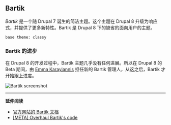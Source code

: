 ## Bartik

*Bartik* 是一个随 Drupal 7 诞生的简洁主题。这个主题在 Drupal 8 升级为响应式，并提供了更多新特性。Bartik 是 Drupal 8 下的缺省的面向用户的主题。

`base theme: classy`

### Bartik 的进步

在 Drupal 8 的开发过程中，Bartik 主题几乎没有任何进展。所以在 Drupal 8 的 Beta 期间，由 [Emma Karayiannis](https://www.drupal.org/u/emma.maria) 担任新的 Bartik 管理人，从这之后，Bartik 才开始跟上进度。

![Bartik screenshot](../img/bartik.png)

***

**延伸阅读**

* [官方网站的 Bartik 文档](https://www.drupal.org/documentation/themes/bartik)
* [\[META\] Overhaul Bartik's code](https://www.drupal.org/node/1342054)
